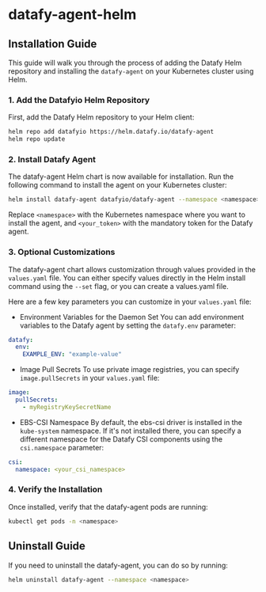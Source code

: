 # datafy-agent-helm

## Installation Guide

This guide will walk you through the process of adding the Datafy Helm repository and installing the `datafy-agent` on your Kubernetes cluster using Helm.

### **1. Add the Datafyio Helm Repository**

First, add the Datafy Helm repository to your Helm client:
```bash
helm repo add datafyio https://helm.datafy.io/datafy-agent
helm repo update
```

### **2. Install Datafy Agent**
The datafy-agent Helm chart is now available for installation. Run the following command to install the agent on your Kubernetes cluster:

```bash
helm install datafy-agent datafyio/datafy-agent --namespace <namespace> --create-namespace --set datafy.token=<your_token> --set datafy.version=<agent_version>
```
Replace `<namespace>` with the Kubernetes namespace where you want to install the agent, and `<your_token>` with the mandatory token for the Datafy agent.

### **3. Optional Customizations**
The datafy-agent chart allows customization through values provided in the `values.yaml` file. You can either specify values directly in the Helm install command using the `--set` flag, or you can create a values.yaml file.

Here are a few key parameters you can customize in your `values.yaml` file:

* Environment Variables for the Daemon Set
You can add environment variables to the Datafy agent by setting the `datafy.env` parameter:
```yaml
datafy:
  env:
    EXAMPLE_ENV: "example-value"
```

* Image Pull Secrets
To use private image registries, you can specify `image.pullSecrets` in your `values.yaml` file:
```yaml
image:
  pullSecrets:
    - myRegistryKeySecretName
```

* EBS-CSI Namespace
By default, the ebs-csi driver is installed in the `kube-system` namespace. If it's not installed there, you can specify a different namespace for the Datafy CSI components using the `csi.namespace` parameter:
```yaml
csi:
  namespace: <your_csi_namespace>  
```

### **4. Verify the Installation**
Once installed, verify that the datafy-agent pods are running:
```bash
kubectl get pods -n <namespace>
```

## Uninstall Guide
If you need to uninstall the datafy-agent, you can do so by running:
```bash
helm uninstall datafy-agent --namespace <namespace>
```
